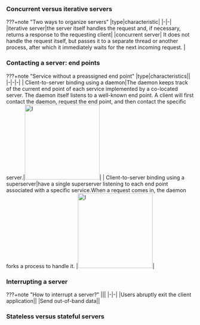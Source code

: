 ### Concurrent versus iterative servers

???+note "Two ways to organize servers"
    |type|characteristic|
    |-|-|
    |iterative server|the server itself handles the request and, if necessary, returns a response to the requesting client|
    |concurrent server| It does not handle the request itself, but passes it to a separate thread or another process, after which it immediately waits for the next incoming request. |

### Contacting a server: end points

???+note "Service without a preassigned end point"
    |type|characteristics||
    |-|-|-|
    | Client-to-server binding using a daemon|The daemon keeps track of the current end point of each service implemented by a co-located server. The daemon itself listens to a well-known end point. A client will first contact the daemon, request the end point, and then contact the specific server.|<img src="../img/03-13a.png" alt="l" style="width:200px;"/>|
    | Client-to-server binding using a superserver|have a single superserver listening to each end point associated with a specific service.When a request comes in, the daemon forks a process to handle it. |<img src="../img/03-13b.png" alt="l" style="width:200px;"/>|


###  Interrupting a server
???+note "How to interrupt a server?"
    |||
    |-|-|
    |Users  abruptly exit the client application||
    |Send out-of-band data||

### Stateless versus stateful servers

    
 
